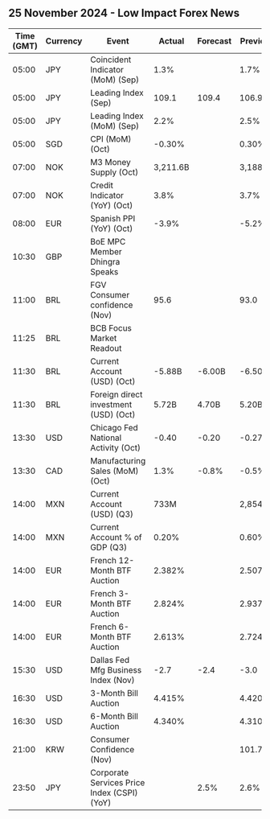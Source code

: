## 25 November 2024 - Low Impact Forex News

| Time (GMT) | Currency | Event | Actual | Forecast | Previous |
|------|----------|-------|--------|----------|----------|
| 05:00 | JPY | Coincident Indicator (MoM) (Sep) | 1.3% |  | 1.7% |
| 05:00 | JPY | Leading Index (Sep) | 109.1 | 109.4 | 106.9 |
| 05:00 | JPY | Leading Index (MoM) (Sep) | 2.2% |  | 2.5% |
| 05:00 | SGD | CPI (MoM) (Oct) | -0.30% |  | 0.30% |
| 07:00 | NOK | M3 Money Supply (Oct) | 3,211.6B |  | 3,188.3B |
| 07:00 | NOK | Credit Indicator (YoY) (Oct) | 3.8% |  | 3.7% |
| 08:00 | EUR | Spanish PPI (YoY) (Oct) | -3.9% |  | -5.2% |
| 10:30 | GBP | BoE MPC Member Dhingra Speaks |  |  |  |
| 11:00 | BRL | FGV Consumer confidence (Nov) | 95.6 |  | 93.0 |
| 11:25 | BRL | BCB Focus Market Readout |  |  |  |
| 11:30 | BRL | Current Account (USD) (Oct) | -5.88B | -6.00B | -6.50B |
| 11:30 | BRL | Foreign direct investment (USD) (Oct) | 5.72B | 4.70B | 5.20B |
| 13:30 | USD | Chicago Fed National Activity (Oct) | -0.40 | -0.20 | -0.27 |
| 13:30 | CAD | Manufacturing Sales (MoM) (Oct) | 1.3% | -0.8% | -0.5% |
| 14:00 | MXN | Current Account (USD) (Q3) | 733M |  | 2,854M |
| 14:00 | MXN | Current Account % of GDP (Q3) | 0.20% |  | 0.60% |
| 14:00 | EUR | French 12-Month BTF Auction | 2.382% |  | 2.507% |
| 14:00 | EUR | French 3-Month BTF Auction | 2.824% |  | 2.937% |
| 14:00 | EUR | French 6-Month BTF Auction | 2.613% |  | 2.724% |
| 15:30 | USD | Dallas Fed Mfg Business Index (Nov) | -2.7 | -2.4 | -3.0 |
| 16:30 | USD | 3-Month Bill Auction | 4.415% |  | 4.420% |
| 16:30 | USD | 6-Month Bill Auction | 4.340% |  | 4.310% |
| 21:00 | KRW | Consumer Confidence (Nov) |  |  | 101.7 |
| 23:50 | JPY | Corporate Services Price Index (CSPI) (YoY) |  | 2.5% | 2.6% |
